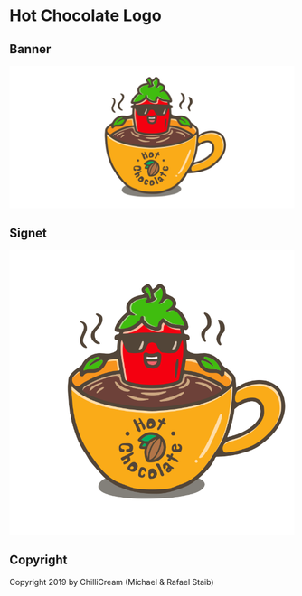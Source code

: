 # Hot Chocolate Logo

## Banner

![banner light](img/hotchocolate-banner-light.svg)

## Signet

![signet](img/hotchocolate-signet.svg)

## Copyright

Copyright 2019 by ChilliCream (Michael & Rafael Staib)
